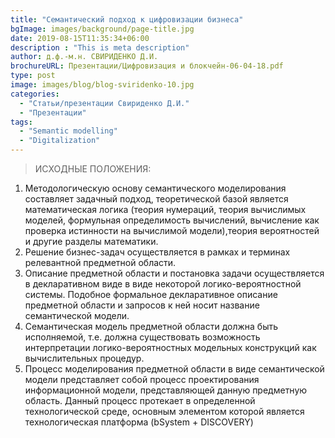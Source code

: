 ```yaml
---
title: "Семантический подход к цифровизации бизнеса"
bgImage: images/background/page-title.jpg
date: 2019-08-15T11:35:34+06:00
description : "This is meta description"
author: д.ф.-м.н. СВИРИДЕНКО Д.И. 
brochureURL: Презентации/Цифровизация и блокчейн-06-04-18.pdf
type: post
image: images/blog/blog-sviridenko-10.jpg
categories: 
  - "Статьи/презентации Свириденко Д.И."
  - "Презентации"
tags:
  - "Semantic modelling"
  - "Digitalization" 
---
```


>ИСХОДНЫЕ ПОЛОЖЕНИЯ:

1. Методологическую основу семантического моделирования составляет задачный подход, теоретической базой является математическая логика (теория нумераций, теория вычислимых моделей, формульная определимость вычислений, вычисление как проверка истинности на вычислимой модели),теория вероятностей и другие разделы математики. 
2. Решение бизнес-задач осуществляется в рамках и терминах релевантной предметной области. 
3. Описание предметной области и постановка задачи осуществляется в декларативном виде в виде некоторой логико-вероятностной системы. Подобное формальное декларативное описание предметной области и запросов к ней носит название семантической модели. 
4. Семантическая модель предметной области должна быть исполняемой, т.е. должна существовать возможность интерпретации логико-вероятностных модельных конструкций как вычислительных процедур. 
5. Процесс моделирования предметной области в виде семантической модели представляет собой процесс проектирования информационной модели, представляющей данную предметную область. Данный процесс протекает в определенной технологической среде, основным элементом которой является технологическая платформа (bSystem + DISCOVERY)